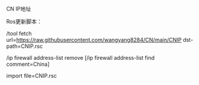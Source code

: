CN IP地址

Ros更新脚本：

/tool fetch url=https://raw.githubusercontent.com/wangyang8284/CN/main/CNIP dst-path=CNIP.rsc

/ip firewall address-list remove [/ip firewall address-list find comment=China]

import file=CNIP.rsc
